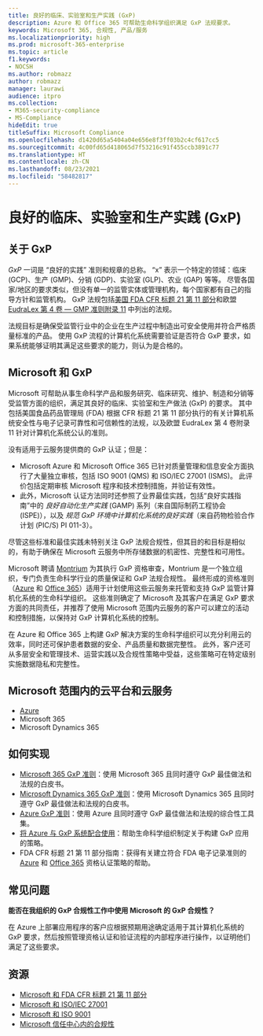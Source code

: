 ```yaml
---
title: 良好的临床、实验室和生产实践 (GxP)
description: Azure 和 Office 365 可帮助生命科学组织满足 GxP 法规要求。
keywords: Microsoft 365, 合规性, 产品/服务
ms.localizationpriority: high
ms.prod: microsoft-365-enterprise
ms.topic: article
f1.keywords:
- NOCSH
ms.author: robmazz
author: robmazz
manager: laurawi
audience: itpro
ms.collection:
- M365-security-compliance
- MS-Compliance
hideEdit: true
titleSuffix: Microsoft Compliance
ms.openlocfilehash: d1420d65a5404a04e656e8f3ff03b2c4cf617cc5
ms.sourcegitcommit: 4c00fd65d418065d7f53216c91f455ccb3891c77
ms.translationtype: HT
ms.contentlocale: zh-CN
ms.lasthandoff: 08/23/2021
ms.locfileid: "58482817"
---
```

# <a name="good-clinical-laboratory-and-manufacturing-practices-gxp"></a>良好的临床、实验室和生产实践 (GxP)

## <a name="about-gxp"></a>关于 GxP

*GxP* 一词是 “良好的实践” 准则和规章的总称。 “x” 表示一个特定的领域：临床 (GCP)、生产 (GMP)、分销 (GDP)、实验室 (GLP)、农业 (GAP) 等等。 尽管各国家/地区的要求类似，但没有单一的监管实体或管理机构，每个国家都有自己的指导方针和监管机构。 GxP 法规包括[美国 FDA CFR 标题 21 第 11 部分](https://aka.ms/FDA-CFR)和欧盟 [EudraLex 第 4 卷 — GMP 准则附录 11](https://ec.europa.eu/health/documents/eudralex/vol-4_en) 中列出的法规。

法规目标是确保受监管行业中的企业在生产过程中制造出可安全使用并符合严格质量标准的产品。 使用 GxP 流程的计算机化系统需要验证是否符合 GxP 要求，如果系统能够证明其满足这些要求的能力，则认为是合格的。

## <a name="microsoft-and-gxp"></a>Microsoft 和 GxP

Microsoft 可帮助从事生命科学产品和服务研究、临床研究、维护、制造和分销等受监管方面的组织，满足其良好的临床、实验室和生产做法 (GxP) 的要求。 其中包括美国食品药品管理局 (FDA) 根据 CFR 标题 21 第 11 部分执行的有关计算机系统安全性与电子记录可靠性和可信赖性的法规，以及欧盟 EudraLex 第 4 卷附录 11 针对计算机化系统公认的准则。

没有适用于云服务提供商的 GxP 认证；但是：

- Microsoft Azure 和 Microsoft Office 365 已针对质量管理和信息安全方面执行了大量独立审核，包括 ISO 9001 (QMS) 和 ISO/IEC 27001 (ISMS)。 此评价包括定期审核 Microsoft 程序和技术控制措施，并验证有效性。
- 此外，Microsoft 认证方法同时还参照了业界最佳实践，包括“良好实践指南”中的 *良好自动化生产实践* (GAMP) 系列（来自国际制药工程协会 (ISPE)），以及 *规范 GxP 环境中计算机化系统的良好实践*（来自药物检验合作计划 (PIC/S) PI 011-3）。

尽管这些标准和最佳实践未特别关注 GxP 法规合规性，但其目的和目标是相似的，有助于确保在 Microsoft 云服务中所存储数据的机密性、完整性和可用性。

Microsoft 聘请 [Montrium](https://www.montrium.com/) 为其执行 GxP 资格审查，Montrium 是一个独立组织，专门负责生命科学行业的质量保证和 GxP 法规合规性。 最终形成的资格准则（[Azure](https://aka.ms/gxpcompliance) 和 [Office 365](https://aka.ms/o365-qualification-guideline)）适用于计划使用这些云服务来托管和支持 GxP 监管计算机化系统的生命科学组织。 这些准则确定了 Microsoft 及其客户在满足 GxP 要求方面的共同责任，并推荐了使用 Microsoft 范围内云服务的客户可以建立的活动和控制措施，以保持对 GxP 计算机化系统的控制。

在 Azure 和 Office 365 上构建 GxP 解决方案的生命科学组织可以充分利用云的效率，同时还可保护患者数据的安全、产品质量和数据完整性。 此外，客户还可从多层安全和管理技术、运营实践以及合规性策略中受益，这些策略可在特定级别实施数据隐私和完整性。

## <a name="microsoft-in-scope-cloud-platforms--services"></a>Microsoft 范围内的云平台和云服务

- [Azure](https://aka.ms/AzureCompliance)
- Microsoft 365
- Microsoft Dynamics 365

## <a name="how-to-implement"></a>如何实现

- [Microsoft 365 GxP 准则](../downloads/microsoft-365-gxp-guidelines-july-2020.pdf)：使用 Microsoft 365 且同时遵守 GxP 最佳做法和法规的白皮书。
- [Microsoft Dynamics 365 GxP 准则](https://servicetrust.microsoft.com/ViewPage/MSComplianceGuide?command=Download&downloadType=Document&downloadId=fb579b09-0874-4197-a97e-a25992383482&docTab=4ce99610-c9c0-11e7-8c2c-f908a777fa4d_Compliance_Guides)：使用 Microsoft Dynamics 365 且同时遵守 GxP 最佳做法和法规的白皮书。
- [Azure GxP 准则](https://aka.ms/gxpcompliance)：使用 Azure 且同时遵守 GxP 最佳做法和法规的综合性工具集。
- [将 Azure 与 GxP 系统配合使用](https://aka.ms/GXP-Azure-Strategies)：帮助生命科学组织制定关于构建 GxP 应用的策略。
- FDA CFR 标题 21 第 11 部分指南：获得有关建立符合 FDA 电子记录准则的 [Azure](https://aka.ms/Azure-FDA-Guidelines) 和 [Office 365](https://aka.ms/o365-qualification-guideline) 资格认证策略的帮助。

## <a name="frequently-asked-questions"></a>常见问题

**能否在我组织的 GxP 合规性工作中使用 Microsoft 的 GxP 合规性？**

在 Azure 上部署应用程序的客户应根据预期用途确定适用于其计算机化系统的 GxP 要求，然后按照管理资格认证和验证流程的内部程序进行操作，以证明他们满足了这些要求。

## <a name="resources"></a>资源

- [Microsoft 和 FDA CFR 标题 21 第 11 部分](offering-fda-cfr-title-21-part-11.md)
- [Microsoft 和 ISO/IEC 27001](offering-iso-27001.md)
- [Microsoft 和 ISO 9001](offering-iso-9001.md)
- [Microsoft 信任中心内的合规性](https://www.microsoft.com/trust-center/compliance/compliance-overview)
